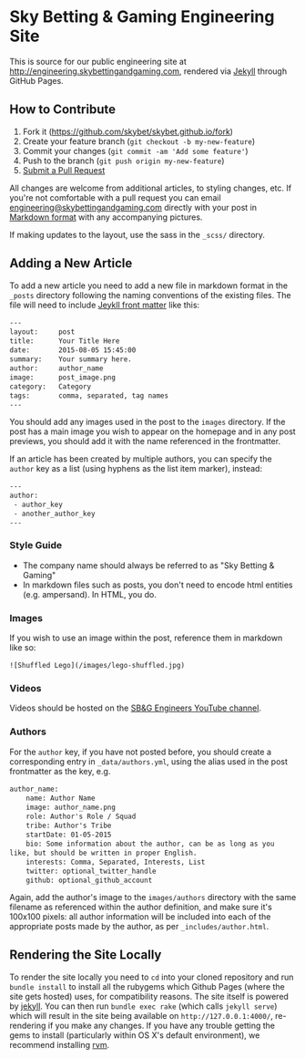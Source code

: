 Sky Betting & Gaming Engineering Site
=====================================

This is source for our public engineering site at http://engineering.skybettingandgaming.com, rendered via [Jekyll](https://jekyllrb.com/docs/home/) through GitHub Pages.

## How to Contribute

1. Fork it (https://github.com/skybet/skybet.github.io/fork)
2. Create your feature branch (`git checkout -b my-new-feature`)
3. Commit your changes (`git commit -am 'Add some feature'`)
4. Push to the branch (`git push origin my-new-feature`)
5. [Submit a Pull Request](https://help.github.com/articles/using-pull-requests/)

All changes are welcome from additional articles, to styling changes, etc. If you're not comfortable with a pull request you can email <engineering@skybettingandgaming.com> directly with your post in [Markdown format](https://help.github.com/articles/getting-started-with-writing-and-formatting-on-github/) with any accompanying pictures.

If making updates to the layout, use the sass in the `_scss/` directory.

## Adding a New Article

To add a new article you need to add a new file in markdown format in the `_posts` directory following the naming conventions of the existing files. The file will need to include [Jeykll front matter](http://jekyllrb.com/docs/frontmatter/) like this:

    ---
    layout:     post
    title:      Your Title Here
    date:       2015-08-05 15:45:00
    summary:    Your summary here.
    author:     author_name
    image:      post_image.png
    category:   Category
    tags:       comma, separated, tag names
    ---

You should add any images used in the post to the `images` directory.  If the post has a main image you wish to appear on the homepage and in any post previews, you should add it with the name referenced in the frontmatter.

If an article has been created by multiple authors, you can specify the `author` key as a list (using hyphens as the list item marker), instead:

    ---
    author:
     - author_key
     - another_author_key
    ---
    
### Style Guide

* The company name should always be referred to as "Sky Betting & Gaming"
* In markdown files such as posts, you don't need to encode html entities (e.g. ampersand). In HTML, you do.

### Images

If you wish to use an image within the post, reference them in markdown like so:

    ![Shuffled Lego](/images/lego-shuffled.jpg)

### Videos

Videos should be hosted on the [SB&G Engineers YouTube channel](https://www.youtube.com/channel/UCKhLYGIGTBiD-9zyGkDwfDA).

### Authors

For the `author` key, if you have not posted before, you should create a corresponding entry in `_data/authors.yml`, using the alias used in the post frontmatter as the key, e.g.

    author_name:
        name: Author Name
        image: author_name.png
        role: Author's Role / Squad
        tribe: Author's Tribe
        startDate: 01-05-2015
        bio: Some information about the author, can be as long as you like, but should be written in proper English.
        interests: Comma, Separated, Interests, List
        twitter: optional_twitter_handle
        github: optional_github_account

Again, add the author's image to the `images/authors` directory with the same filename as referenced within the author definition, and make sure it's 100x100 pixels: all author information will be included into each of the appropriate posts made by the author, as per `_includes/author.html`.

## Rendering the Site Locally

To render the site locally you need to `cd` into your cloned repository and run `bundle install` to install all the rubygems which Github Pages (where the site gets hosted) uses, for compatibility reasons.  The site itself is powered by [jekyll](https://jekyllrb.com).  You can then run `bundle exec rake` (which calls `jekyll serve`) which will result in the site being available on `http://127.0.0.1:4000/`, re-rendering if you make any changes.  If you have any trouble getting the gems to install (particularly within OS X's default environment), we recommend installing [rvm](https://rvm.io).

